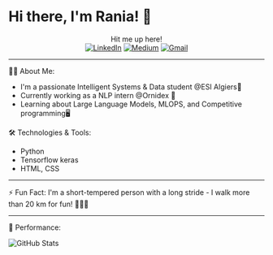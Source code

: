 # Hi there, I'm Rania! 👋
<div align="center">
Hit me up here! <br>
</div>



<div align="center">
  <a href="https://www.linkedin.com/in/rania-fatmazohra-rezkellah-155896212/"><img src="https://img.shields.io/badge/-Linkedin-blue?style=flat-square&logo=Linkedin&logoColor=white" alt="LinkedIn"></a>
  <a href="https://medium.com/@jf_rezkellah"><img src="https://img.shields.io/badge/-Medium-black?style=flat-square&logo=Medium&logoColor=white" alt="Medium"></a>
  <a href="mailto:jf_rezkellah@esi.dz"><img src="https://img.shields.io/badge/-Gmail-red?style=flat-square&logo=Gmail&logoColor=white" alt="Gmail"></a>
</div>

---

👨‍💻 About Me:
- I'm a passionate Intelligent Systems & Data student @ESI Algiers💼
- Currently working as a NLP intern @Ornidex 🚀
- Learning about Large Language Models, MLOPS, and Competitive programming🖥

🛠️ Technologies & Tools:
- Python
- Tensorflow keras
- HTML, CSS

---

⚡ Fun Fact: I'm a short-tempered person with a long stride - I walk more than 20 km for fun! 🚶‍♂️🔥

---

🎉 Performance:


![GitHub Stats](https://github-readme-stats.vercel.app/api?username=RaniaRez&show_icons=true)





